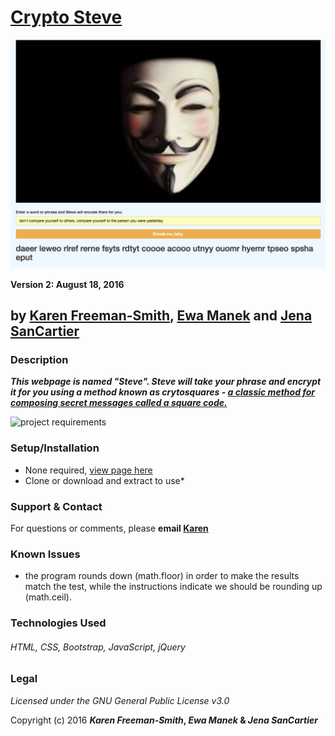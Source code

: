 # [Crypto Steve](https://karenfreemansmith.github.io/crypto-steve)
![project screenshot](/img/screenshot.jpg)

__Version 2: August 18, 2016__
## by [Karen Freeman-Smith](https://karenfreemansmith.github.io), [Ewa Manek](https://github.com/ewajm) and [Jena SanCartier](https://jenasancartier.github.io/portfolio-page)

### Description
__*This webpage is named "Steve". Steve will take your phrase and encrypt it for you using a method known as crytosquares - [a classic method for composing secret messages called a square code.](https://www.learnhowtoprogram.com/intro-to-programming/arrays-looping/practice-roman-numerals)*__

![project requirements](/img/specs.png)

### Setup/Installation
* None required, [view page here](https://karenfreemansmith.github.io/crypto-steve)
* Clone or download and extract to use*

### Support & Contact
For questions or comments, please __email [Karen](karenfreemansmith@gmail.com)__

### Known Issues
* the program rounds down (math.floor) in order to make the results match the test, while the instructions indicate we should be rounding up (math.ceil).

### Technologies Used
###### HTML, CSS, Bootstrap, JavaScript, jQuery

### Legal
*Licensed under the GNU General Public License v3.0*

Copyright (c) 2016 **_Karen Freeman-Smith_, _Ewa Manek_ & _Jena SanCartier_**
